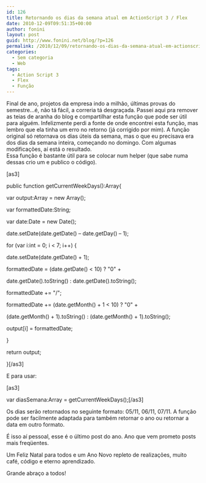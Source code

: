 ```yaml
---
id: 126
title: Retornando os dias da semana atual em ActionScript 3 / Flex
date: 2010-12-09T09:51:35+00:00
author: fonini
layout: post
guid: http://www.fonini.net/blog/?p=126
permalink: /2010/12/09/retornando-os-dias-da-semana-atual-em-actionscript-3-flex/
categories:
  - Sem categoria
  - Web
tags:
  - Action Script 3
  - Flex
  - Função
---
```

Final de ano, projetos da empresa indo a milhão, últimas provas do semestre&#8230;é, não tá fácil, a correria tá desgraçada. Passei aqui pra remover as teias de aranha do blog e compartilhar esta função que pode ser útil para alguém. Infelizmente perdi a fonte de onde encontrei esta função, mas lembro que ela tinha um erro no retorno (já corrigido por mim). A função original só retornava os dias úteis da semana, mas o que eu precisava era dos dias da semana inteira, começando no domingo. Com algumas modificações, aí está o resultado.  
Essa função é bastante útil para se colocar num helper (que sabe numa dessas crio um e publico o código).



[as3]
  
public function getCurrentWeekDays():Array{
	  
var output:Array = new Array();
	  
var formattedDate:String;
	  
var date:Date = new Date();

date.setDate(date.getDate() &#8211; date.getDay() &#8211; 1);

for (var i:int = 0; i < 7; i++) {
		  
date.setDate(date.getDate() + 1);

formattedDate = (date.getDate() < 10) ? "0" +
  
date.getDate().toString() : date.getDate().toString();
		  
formattedDate += "/";
		  
formattedDate += (date.getMonth() + 1 < 10) ? "0" +
  
(date.getMonth() + 1).toString() : (date.getMonth() + 1).toString();

output[i] = formattedDate;
	  
}
	  
return output;
  
}[/as3]

E para usar:

[as3]
  
var diasSemana:Array = getCurrentWeekDays();[/as3]

Os dias serão retornados no seguinte formato: 05/11, 06/11, 07/11. A função pode ser facilmente adaptada para também retornar o ano ou retornar a data em outro formato.

É isso aí pessoal, esse é o último post do ano. Ano que vem prometo posts mais freqüentes.
  
Um Feliz Natal para todos e um Ano Novo repleto de realizações, muito café, código e eterno aprendizado.

Grande abraço a todos!